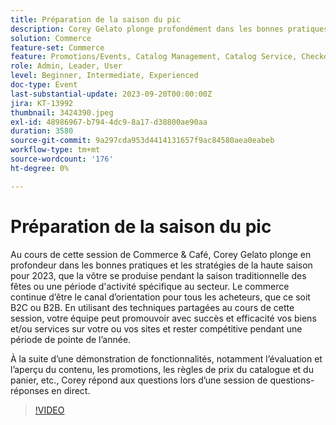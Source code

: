 ```yaml
---
title: Préparation de la saison du pic
description: Corey Gelato plonge profondément dans les bonnes pratiques et les stratégies de pointe de la saison, apprend à promouvoir avec succès et efficacité vos biens et/ou services sur votre ou vos sites et reste compétitif pendant la haute saison à tout moment de l’année. À la suite d’une démonstration de fonctionnalités, notamment l’évaluation et l’aperçu du contenu, les promotions, les règles de prix du catalogue et du panier, etc., Corey répond aux questions lors d’une session de questions-réponses en direct.
solution: Commerce
feature-set: Commerce
feature: Promotions/Events, Catalog Management, Catalog Service, Checkout, Best Practices, Price Rules
role: Admin, Leader, User
level: Beginner, Intermediate, Experienced
doc-type: Event
last-substantial-update: 2023-09-20T00:00:00Z
jira: KT-13992
thumbnail: 3424390.jpeg
exl-id: 48986967-b794-4dc9-8a17-d38800ae90aa
duration: 3580
source-git-commit: 9a297cda953d4414131657f9ac84580aea0eabeb
workflow-type: tm+mt
source-wordcount: '176'
ht-degree: 0%

---
```


# Préparation de la saison du pic

Au cours de cette session de Commerce &amp; Café, Corey Gelato plonge en profondeur dans les bonnes pratiques et les stratégies de la haute saison pour 2023, que la vôtre se produise pendant la saison traditionnelle des fêtes ou une période d&#39;activité spécifique au secteur. Le commerce continue d’être le canal d’orientation pour tous les acheteurs, que ce soit B2C ou B2B. En utilisant des techniques partagées au cours de cette session, votre équipe peut promouvoir avec succès et efficacité vos biens et/ou services sur votre ou vos sites et rester compétitive pendant une période de pointe de l’année.

À la suite d’une démonstration de fonctionnalités, notamment l’évaluation et l’aperçu du contenu, les promotions, les règles de prix du catalogue et du panier, etc., Corey répond aux questions lors d’une session de questions-réponses en direct.

>[!VIDEO](https://video.tv.adobe.com/v/3424390/?learn=on)
